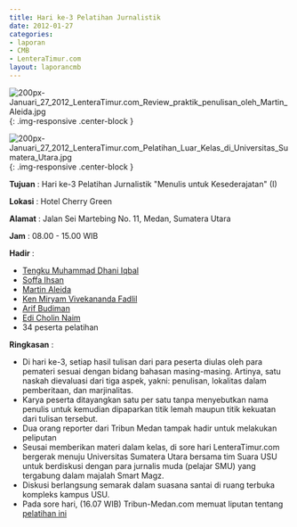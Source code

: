 ```yaml
---
title: Hari ke-3 Pelatihan Jurnalistik
date: 2012-01-27
categories:
- laporan
- CMB
- LenteraTimur.com
layout: laporancmb
---
```


![200px-Januari_27_2012_LenteraTimur.com_Review_praktik_penulisan_oleh_Martin_Aleida.jpg](/uploads/200px-Januari_27_2012_LenteraTimur.com_Review_praktik_penulisan_oleh_Martin_Aleida.jpg){: .img-responsive .center-block }

![200px-Januari_27_2012_LenteraTimur.com_Pelatihan_Luar_Kelas_di_Universitas_Sumatera_Utara.jpg](/uploads/200px-Januari_27_2012_LenteraTimur.com_Pelatihan_Luar_Kelas_di_Universitas_Sumatera_Utara.jpg){: .img-responsive .center-block }


**Tujuan** : Hari ke-3 Pelatihan Jurnalistik "Menulis untuk Kesederajatan" (I) 

**Lokasi** : Hotel Cherry Green

**Alamat** : Jalan Sei Martebing No. 11, Medan, Sumatera Utara

**Jam** : 08.00 - 15.00 WIB

**Hadir** :  
* [Tengku Muhammad Dhani Iqbal](http://wiki.ciptamedia.org/wiki/Tengku_Muhammad_Dhani_Iqbal)
* [Soffa Ihsan](http://wiki.ciptamedia.org/wiki/Soffa_Ihsan)
* [Martin Aleida](http://wiki.ciptamedia.org/wiki/Martin_Aleida)
* [Ken Miryam Vivekananda Fadlil](http://wiki.ciptamedia.org/wiki/Ken_Miryam_Vivekananda_Fadlil)
* [Arif Budiman](http://wiki.ciptamedia.org/wiki/Arif_Budiman)
* [Edi Cholin Naim](http://wiki.ciptamedia.org/wiki/Edi_Cholin_Naim)
* 34 peserta pelatihan

**Ringkasan** : 
* Di hari ke-3, setiap hasil tulisan dari para peserta diulas oleh para pemateri sesuai dengan bidang bahasan masing-masing. Artinya, satu naskah dievaluasi dari tiga aspek, yakni: penulisan, lokalitas dalam pemberitaan, dan marjinalitas.
* Karya peserta ditayangkan satu per satu tanpa menyebutkan nama penulis untuk kemudian dipaparkan titik lemah maupun titik kekuatan dari tulisan tersebut.
* Dua orang reporter dari Tribun Medan tampak hadir untuk melakukan peliputan
* Seusai memberikan materi dalam kelas, di sore hari LenteraTimur.com bergerak menuju Universitas Sumatera Utara bersama tim Suara USU untuk berdiskusi dengan para jurnalis muda (pelajar SMU) yang tergabung dalam majalah Smart Magz.
* Diskusi berlangsung semarak dalam suasana santai di ruang terbuka kompleks kampus USU.
* Pada sore hari, (16.07 WIB) Tribun-Medan.com memuat liputan tentang [pelatihan ini](http://medan.tribunnews.com/2012/01/27/pemerintah-dan-masyarakat-dalam-porsi-tulisan)
